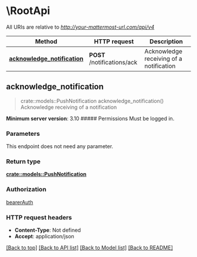 # \RootApi

All URIs are relative to *http://your-mattermost-url.com/api/v4*

Method | HTTP request | Description
------------- | ------------- | -------------
[**acknowledge_notification**](RootApi.md#acknowledge_notification) | **POST** /notifications/ack | Acknowledge receiving of a notification



## acknowledge_notification

> crate::models::PushNotification acknowledge_notification()
Acknowledge receiving of a notification

__Minimum server version__: 3.10 ##### Permissions Must be logged in. 

### Parameters

This endpoint does not need any parameter.

### Return type

[**crate::models::PushNotification**](PushNotification.md)

### Authorization

[bearerAuth](../README.md#bearerAuth)

### HTTP request headers

- **Content-Type**: Not defined
- **Accept**: application/json

[[Back to top]](#) [[Back to API list]](../README.md#documentation-for-api-endpoints) [[Back to Model list]](../README.md#documentation-for-models) [[Back to README]](../README.md)

